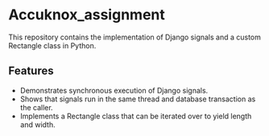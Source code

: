 # Accuknox_assignment
  This repository contains the implementation of Django signals and a custom Rectangle class in Python.

   ## Features
   - Demonstrates synchronous execution of Django signals.
   - Shows that signals run in the same thread and database transaction as the caller.
   - Implements a Rectangle class that can be iterated over to yield length and width.


